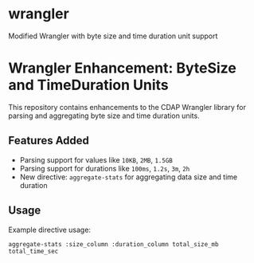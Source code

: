# wrangler
Modified Wrangler  with byte size and time duration unit support 

# Wrangler Enhancement: ByteSize and TimeDuration Units

This repository contains enhancements to the CDAP Wrangler library for parsing and aggregating byte size and time duration units.

## Features Added

- Parsing support for values like `10KB`, `2MB`, `1.5GB`
- Parsing support for durations like `100ms`, `1.2s`, `3m`, `2h`
- New directive: `aggregate-stats` for aggregating data size and time duration

## Usage

Example directive usage:

```wrangler
aggregate-stats :size_column :duration_column total_size_mb total_time_sec
